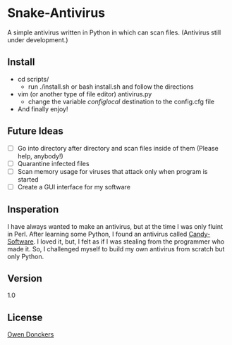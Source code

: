 Snake-Antivirus
==============
A simple antivirus written in Python in which can scan files. (Antivirus still under development.)

Install
-------
- cd scripts/
  - run ./install.sh or bash install.sh and follow the directions
- vim (or another type of file editor) antivirus.py
  - change the variable _configlocal_ destination to the config.cfg file
- And finally enjoy!

Future Ideas
------------
- [ ] Go into directory after directory and scan files inside of them (Please help, anybody!)
- [ ] Quarantine infected files
- [ ] Scan memory usage for viruses that attack only when program is started
- [ ] Create a GUI interface for my software

Insperation
-----------
I have always wanted to make an antivirus, but at the time I was only fluint in Perl. After learning some Python, I found an antivirus called [Candy-Software]. I loved it, but, I felt as if I was stealing from the programmer who made it. So, I challenged myself to build my own antivirus from scratch but only Python.

Version
-------
1.0

License
-------
[Owen Donckers]

[Candy-Software]:https://github.com/iskernel/candy-antivirus
[Owen Donckers]:https://github.com/odonckers/Snake-Antivirus/blob/master/LICENSE.md
